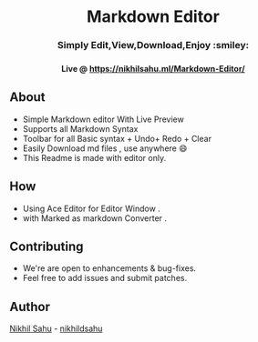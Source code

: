 
<h1 align="center">Markdown Editor  </h1>
<h3 align="center"> Simply Edit,View,Download,Enjoy :smiley:  <h3>
<h4 align="center">Live @ <a href="https://nikhilsahu.ml/Markdown-Editor/">https://nikhilsahu.ml/Markdown-Editor/</a>  </h4>


## About
- Simple Markdown editor With Live Preview
- Supports all Markdown Syntax 
- Toolbar for all Basic syntax + Undo+ Redo + Clear
- Easily Download md files , use anywhere :smile:
- This Readme is made with editor only.

## How
- Using Ace Editor for Editor Window .
- with Marked as markdown Converter .


## Contributing
- We're are open to enhancements & bug-fixes.
- Feel free to add issues and submit patches.

## Author 
 [Nikhil Sahu](https://nikhilsahu.ml/) - [nikhildsahu](https://github.com/nikhildsahu) 





